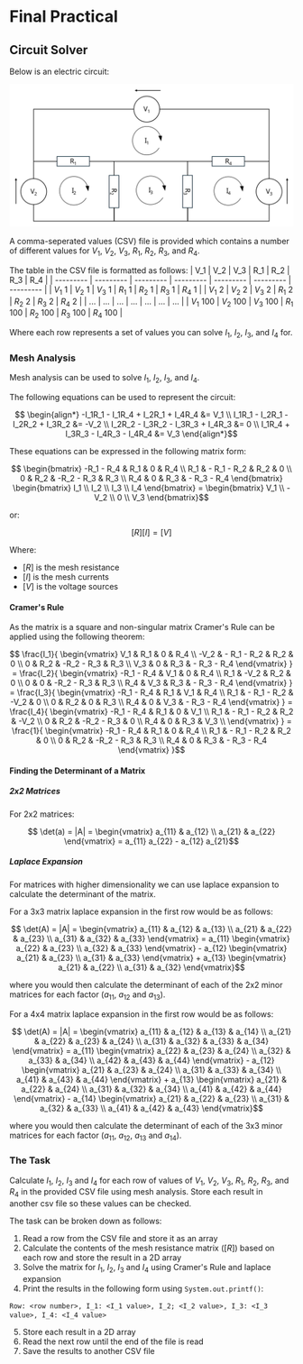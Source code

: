 # Final Practical
## Circuit Solver

Below is an electric circuit:

<img src=../assets/class-8/mesh-analysis.svg width=600>

A comma-seperated values (CSV) file is provided which contains a number of
different values for $V_1$, $V_2$, $V_3$, $R_1$, $R_2$, $R_3$, and $R_4$.

The table in the CSV file is formatted as follows:
| V_1       | V_2       | V_3       | R_1       | R_2       | R_3       | R_4       |
| --------- | --------- | --------- | --------- | --------- | --------- | --------- |
| $V_1$ 1   | $V_2$ 1   | $V_3$ 1   | $R_1$ 1   | $R_2$ 1   | $R_3$ 1   | $R_4$ 1   |
| $V_1$ 2   | $V_2$ 2   | $V_3$ 2   | $R_1$ 2   | $R_2$ 2   | $R_3$ 2   | $R_4$ 2   |
| ...       | ...       | ...       | ...       | ...       | ...       | ...       |
| $V_1$ 100 | $V_2$ 100 | $V_3$ 100 | $R_1$ 100 | $R_2$ 100 | $R_3$ 100 | $R_4$ 100 |

Where each row represents a set of values you can solve $I_1$, $I_2$, $I_3$, and $I_4$ for.

### Mesh Analysis
Mesh analysis can be used to solve $I_1$, $I_2$, $I_3$, and $I_4$.

The following equations can be used to represent the circuit:
```math
    \begin{align*}
        -I_1R_1 - I_1R_4 + I_2R_1 + I_4R_4 &= V_1 \\
        I_1R_1 - I_2R_1 - I_2R_2 + I_3R_2 &= -V_2 \\
        I_2R_2 - I_3R_2 - I_3R_3 + I_4R_3 &= 0 \\
        I_1R_4 + I_3R_3 - I_4R_3 - I_4R_4 &= V_3
    \end{align*}
```

These equations can be expressed in the following matrix form:

```math
    \begin{bmatrix}
        -R_1 - R_4 & R_1         & 0          & R_4 \\
        R_1        & - R_1 - R_2 & R_2        & 0 \\
        0          & R_2         & -R_2 - R_3 & R_3 \\
        R_4        & 0           & R_3        & - R_3 - R_4
    \end{bmatrix} 

    \begin{bmatrix}
        I_1 \\
        I_2 \\
        I_3 \\
        I_4
    \end{bmatrix}

    =

    \begin{bmatrix}
        V_1 \\
        -V_2 \\
        0 \\
        V_3
    \end{bmatrix}
```

or:

```math
[R][I] = [V]
```

Where:
- $[R]$ is the mesh resistance
- $[I]$ is the mesh currents
- $[V]$ is the voltage sources

#### Cramer's Rule
As the matrix is a square and non-singular matrix Cramer's Rule can be applied
using the following theorem:

```math
    \frac{I_1}{
        \begin{vmatrix}
            V_1        & R_1         & 0          & R_4 \\
            -V_2       & - R_1 - R_2 & R_2        & 0 \\
            0          & R_2         & -R_2 - R_3 & R_3 \\
            V_3        & 0           & R_3        & - R_3 - R_4
        \end{vmatrix}
    }

    =

    \frac{I_2}{
        \begin{vmatrix}
            -R_1 - R_4 & V_1         & 0          & R_4 \\
            R_1        & -V_2        & R_2        & 0 \\
            0          & 0           & -R_2 - R_3 & R_3 \\
            R_4        & V_3         & R_3        & - R_3 - R_4
        \end{vmatrix}
    }

    =

    \frac{I_3}{
        \begin{vmatrix}
            -R_1 - R_4 & R_1         & V_1        & R_4 \\
            R_1        & - R_1 - R_2 & -V_2       & 0 \\
            0          & R_2         & 0          & R_3 \\
            R_4        & 0           & V_3        & - R_3 - R_4
        \end{vmatrix}
    }

    =

    \frac{I_4}{
        \begin{vmatrix}
            -R_1 - R_4 & R_1         & 0          & V_1 \\
            R_1        & - R_1 - R_2 & R_2        & -V_2 \\
            0          & R_2         & -R_2 - R_3 & 0 \\
            R_4        & 0           & R_3        & V_3 \\
        \end{vmatrix}
    }

    =

    \frac{1}{
        \begin{vmatrix}
            -R_1 - R_4 & R_1         & 0          & R_4 \\
            R_1        & - R_1 - R_2 & R_2        & 0 \\
            0          & R_2         & -R_2 - R_3 & R_3 \\
            R_4        & 0           & R_3        & - R_3 - R_4
        \end{vmatrix}
    }
```

#### Finding the Determinant of a Matrix
##### 2x2 Matrices
For 2x2 matrices:
```math
    \det(a) = |A| =
    \begin{vmatrix}
        a_{11} & a_{12} \\
        a_{21} & a_{22}
    \end{vmatrix}
    =
    a_{11} a_{22} - a_{12} a_{21}
```

##### Laplace Expansion
For matrices with higher dimensionality we can use laplace expansion to calculate the determinant of the matrix.

For a 3x3 matrix laplace expansion in the first row would be as follows:
```math
    \det(A) = |A| =
        \begin{vmatrix}
            a_{11} & a_{12} & a_{13} \\
            a_{21} & a_{22} & a_{23} \\
            a_{31} & a_{32} & a_{33}
        \end{vmatrix}
        =
        a_{11}
        \begin{vmatrix}
            a_{22} & a_{23} \\
            a_{32} & a_{33}
        \end{vmatrix}
        - a_{12}
        \begin{vmatrix}
            a_{21} & a_{23} \\
            a_{31} & a_{33}
        \end{vmatrix}
        + a_{13}
        \begin{vmatrix}
            a_{21} & a_{22} \\
            a_{31} & a_{32}
        \end{vmatrix}
```

where you would then calculate the determinant of each of the 2x2 minor matrices for each factor ($a_{11}$, $a_{12}$ and
$a_{13}$).

For a 4x4 matrix laplace expansion in the first row would be as follows:
```math
    \det(A) = |A| =
    \begin{vmatrix}
        a_{11} & a_{12} & a_{13} & a_{14} \\
        a_{21} & a_{22} & a_{23} & a_{24} \\
        a_{31} & a_{32} & a_{33} & a_{34}
    \end{vmatrix}
    =
    a_{11}
    \begin{vmatrix}
        a_{22} & a_{23} & a_{24} \\
        a_{32} & a_{33} & a_{34} \\
        a_{42} & a_{43} & a_{44}
    \end{vmatrix}
    - a_{12}
    \begin{vmatrix}
        a_{21} & a_{23} & a_{24} \\
        a_{31} & a_{33} & a_{34} \\
        a_{41} & a_{43} & a_{44}
    \end{vmatrix}
    + a_{13}
    \begin{vmatrix}
        a_{21} & a_{22} & a_{24} \\
        a_{31} & a_{32} & a_{34} \\
        a_{41} & a_{42} & a_{44}
    \end{vmatrix}
    - a_{14}
    \begin{vmatrix}
        a_{21} & a_{22} & a_{23} \\
        a_{31} & a_{32} & a_{33} \\
        a_{41} & a_{42} & a_{43}
    \end{vmatrix}
```
where you would then calculate the determinant of each of the 3x3 minor matrices for each factor ($a_{11}$, $a_{12}$,
$a_{13}$ and $a_{14}$).

### The Task
Calculate $I_1$, $I_2$, $I_3$ and $I_4$ for each row of values of $V_1$, $V_2$, $V_3$, $R_1$, $R_2$, $R_3$, and $R_4$
in the provided CSV file using mesh analysis. Store each result in another csv file so these values can be checked.

The task can be broken down as follows:
1. Read a row from the CSV file and store it as an array
2. Calculate the contents of the mesh resistance matrix ($[R]$) based on each row and store the result in a 2D array
3. Solve the matrix for $I_1$, $I_2$, $I_3$ and $I_4$ using Cramer's Rule and laplace expansion
4. Print the results in the following form using `System.out.printf()`:
```
Row: <row number>, I_1: <I_1 value>, I_2; <I_2 value>, I_3: <I_3 value>, I_4: <I_4 value>
```
5. Store each result in a 2D array
6. Read the next row until the end of the file is read
7. Save the results to another CSV file